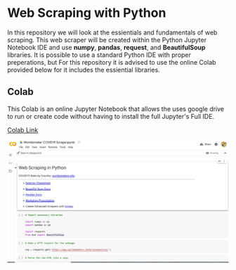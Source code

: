 # Web Scraping with Python

In this repository we will look at the essientials and fundamentals of web scraping. This web scraper will be created within the Python Jupyter Notebook IDE and use **numpy**, **pandas**, **request**, and **BeautifulSoup** libraries. It is possible to use a standard Python IDE with proper preperations, but For this repository it is advised to use the online Colab provided below for it includes the essiential libraries. 

## Colab 

This Colab is an online Jupyter Notebook that allows the uses google drive to run or create code without having to install the full Jupyter's Full IDE. 

[Colab Link](https://colab.research.google.com/drive/1KGh5r59YJuNRCR3JRhJCJojgt9vR8IUW#scrollTo=7RyOhSZaiM7R)

![image](https://raw.githubusercontent.com/jordanadrianoo/Hack-Quarantine-2020/master/Repository%20Images/Colab%20demo.JPG)

